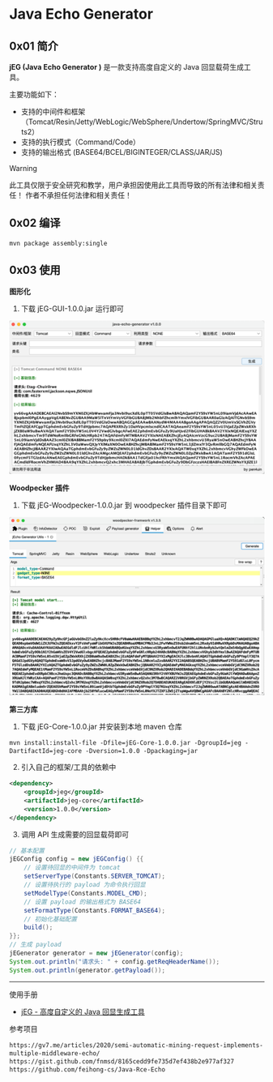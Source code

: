 # Java Echo Generator

## 0x01 简介

**jEG (Java Echo Generator )** 是一款支持高度自定义的 Java 回显载荷生成工具。

主要功能如下：

* 支持的中间件和框架（Tomcat/Resin/Jetty/WebLogic/WebSphere/Undertow/SpringMVC/Struts2）
* 支持的执行模式（Command/Code）
* 支持的输出格式 (BASE64/BCEL/BIGINTEGER/CLASS/JAR/JS)


> [!WARNING]
> 此工具仅限于安全研究和教学，用户承担因使用此工具而导致的所有法律和相关责任！ 作者不承担任何法律和相关责任！


## 0x02 编译

```shell
mvn package assembly:single
```

## 0x03 使用

**图形化**

1. 下载 jEG-GUI-1.0.0.jar 运行即可

![image-20230928161217950](./img/gui.png)

**Woodpecker 插件**

1. 下载 jEG-Woodpecker-1.0.0.jar 到 woodpecker 插件目录下即可

![image-20230928153330494](./img/woodpecker-plugin.png)

**第三方库**

1. 下载 jEG-Core-1.0.0.jar 并安装到本地 maven 仓库

```shell
mvn install:install-file -Dfile=jEG-Core-1.0.0.jar -DgroupId=jeg -DartifactId=jeg-core -Dversion=1.0.0 -Dpackaging=jar
```

2. 引入自己的框架/工具的依赖中

```xml
<dependency>
    <groupId>jeg</groupId>
    <artifactId>jeg-core</artifactId>
    <version>1.0.0</version>
</dependency>
```

3. 调用 API 生成需要的回显载荷即可

```java
// 基本配置
jEGConfig config = new jEGConfig() {{
    // 设置待回显的中间件为 tomcat
    setServerType(Constants.SERVER_TOMCAT);
    // 设置待执行的 payload 为命令执行回显
    setModelType(Constants.MODEL_CMD);
    // 设置 payload 的输出格式为 BASE64
    setFormatType(Constants.FORMAT_BASE64);
    // 初始化基础配置
    build();
}};
// 生成 payload
jEGenerator generator = new jEGenerator(config);
System.out.println("请求头: " + config.getReqHeaderName());
System.out.println(generator.getPayload());
```


---


使用手册

- [jEG - 高度自定义的 Java 回显生成工具](https://mp.weixin.qq.com/s/_TmPJnKtstL3KeysoyLcVA)


参考项目
```
https://gv7.me/articles/2020/semi-automatic-mining-request-implements-multiple-middleware-echo/
https://gist.github.com/fnmsd/8165cedd9fe735d7ef438b2e977af327
https://github.com/feihong-cs/Java-Rce-Echo
```